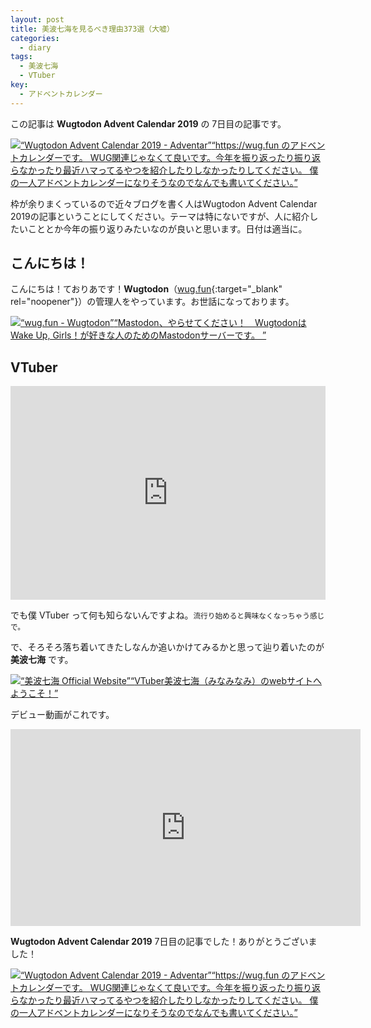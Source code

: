 ```yaml
---
layout: post
title: 美波七海を見るべき理由373選（大嘘）
categories:
  - diary
tags:
  - 美波七海
  - VTuber
key:
  - アドベントカレンダー
---
```


この記事は **Wugtodon Advent Calendar 2019** の 7日目の記事です。

<div class="embed-html-box"><p class="embed-html-box-inner"><a href="https://adventar.org/calendars/3956" target="_blank" rel="noopener nofollow"><span class="embed-html-box_image"><img src="https://woinc.jp/img/cache/thumbnail-1x1.svg" style="background-image: url(https://adventar.org/og_image.png);"></span><span class="embed-html-box_meta"><span class="embed-html-box_title"><q>Wugtodon Advent Calendar 2019 - Adventar</q></span><span class="embed-html-box_description"><q>https://wug.fun のアドベントカレンダーです。 WUG関連じゃなくて良いです。今年を振り返ったり振り返らなかったり最近ハマってるやつを紹介したりしなかったりしてください。 僕の一人アドベントカレンダーになりそうなのでなんでも書いてください。</q></span></span></a></p></div>

枠が余りまくっているので近々ブログを書く人はWugtodon Advent Calendar 2019の記事ということにしてください。テーマは特にないですが、人に紹介したいこととか今年の振り返りみたいなのが良いと思います。日付は適当に。

## こんにちは！

こんにちは！ておりあです！**Wugtodon**（[wug.fun](https://wug.fun){:target="\_blank" rel="noopener"}）の管理人をやっています。お世話になっております。

<div class="embed-html-box"><p class="embed-html-box-inner"><a href="https://wug.fun" target="_blank" rel="noopener nofollow"><span class="embed-html-box_image"><img src="https://woinc.jp/img/cache/thumbnail-120x63.svg" style="background-image: url(https://media.wug.fun/site_uploads/files/000/000/002/original/preview.png);"></span><span class="embed-html-box_meta"><span class="embed-html-box_title"><q>wug.fun - Wugtodon</q></span><span class="embed-html-box_description"><q>Mastodon、やらせてください！　WugtodonはWake Up, Girls！が好きな人のためのMastodonサーバーです。 </q></span></span></a></p></div>

## VTuber

<iframe width="100%" height="342" src="https://c.mangaloo.jp/embed/72760/323162/407549?align=center&width=500" frameborder="0"></iframe>

でも僕 VTuber って何も知らないんですよね。<small>流行り始めると興味なくなっちゃう感じで。</small>

で、そろそろ落ち着いてきたしなんか追いかけてみるかと思って辿り着いたのが **美波七海** です。

<div class="embed-html-box"><p class="embed-html-box-inner"><a href="https://www.37373v.com/" target="_blank" rel="noopener nofollow"><span class="embed-html-box_image"><img src="https://woinc.jp/img/cache/thumbnail-120x63.svg" style="background-image: url(https://static.wixstatic.com/media/e7e18e_99c4091fc13f49f491a75969754ac2d1~mv2.jpg/v1/fill/w_1853,h_841,al_c/e7e18e_99c4091fc13f49f491a75969754ac2d1~mv2.jpg);"></span><span class="embed-html-box_meta"><span class="embed-html-box_title"><q>美波七海 Official Website</q></span><span class="embed-html-box_description"><q>VTuber美波七海（みなみなみ）のwebサイトへようこそ！</q></span></span></a></p></div>

デビュー動画がこれです。

<iframe width="560" height="315" src="https://www.youtube-nocookie.com/embed/z-XxPy1HjEQ" frameborder="0" allow="accelerometer; autoplay; encrypted-media; gyroscope; picture-in-picture" allowfullscreen></iframe>







**Wugtodon Advent Calendar 2019** 7日目の記事でした！ありがとうございました！

<div class="embed-html-box"><p class="embed-html-box-inner"><a href="https://adventar.org/calendars/3956" target="_blank" rel="noopener nofollow"><span class="embed-html-box_image"><img src="https://woinc.jp/img/cache/thumbnail-1x1.svg" style="background-image: url(https://adventar.org/og_image.png);"></span><span class="embed-html-box_meta"><span class="embed-html-box_title"><q>Wugtodon Advent Calendar 2019 - Adventar</q></span><span class="embed-html-box_description"><q>https://wug.fun のアドベントカレンダーです。 WUG関連じゃなくて良いです。今年を振り返ったり振り返らなかったり最近ハマってるやつを紹介したりしなかったりしてください。 僕の一人アドベントカレンダーになりそうなのでなんでも書いてください。</q></span></span></a></p></div>
